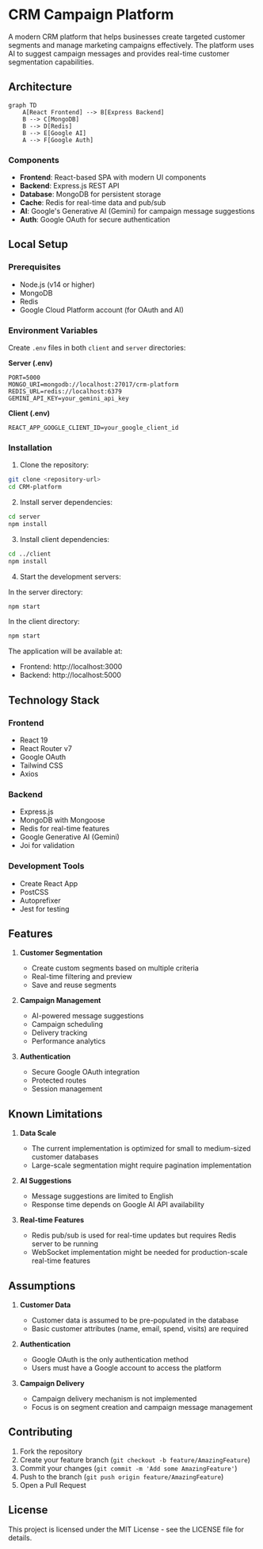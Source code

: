 # CRM Campaign Platform

A modern CRM platform that helps businesses create targeted customer segments and manage marketing campaigns effectively. The platform uses AI to suggest campaign messages and provides real-time customer segmentation capabilities.

## Architecture

```mermaid
graph TD
    A[React Frontend] --> B[Express Backend]
    B --> C[MongoDB]
    B --> D[Redis]
    B --> E[Google AI]
    A --> F[Google Auth]
```

### Components
- **Frontend**: React-based SPA with modern UI components
- **Backend**: Express.js REST API
- **Database**: MongoDB for persistent storage
- **Cache**: Redis for real-time data and pub/sub
- **AI**: Google's Generative AI (Gemini) for campaign message suggestions
- **Auth**: Google OAuth for secure authentication

## Local Setup

### Prerequisites
- Node.js (v14 or higher)
- MongoDB
- Redis
- Google Cloud Platform account (for OAuth and AI)

### Environment Variables

Create `.env` files in both `client` and `server` directories:

**Server (.env)**
```
PORT=5000
MONGO_URI=mongodb://localhost:27017/crm-platform
REDIS_URL=redis://localhost:6379
GEMINI_API_KEY=your_gemini_api_key
```

**Client (.env)**
```
REACT_APP_GOOGLE_CLIENT_ID=your_google_client_id
```

### Installation

1. Clone the repository:
```bash
git clone <repository-url>
cd CRM-platform
```

2. Install server dependencies:
```bash
cd server
npm install
```

3. Install client dependencies:
```bash
cd ../client
npm install
```

4. Start the development servers:

In the server directory:
```bash
npm start
```

In the client directory:
```bash
npm start
```

The application will be available at:
- Frontend: http://localhost:3000
- Backend: http://localhost:5000

## Technology Stack

### Frontend
- React 19
- React Router v7
- Google OAuth
- Tailwind CSS
- Axios

### Backend
- Express.js
- MongoDB with Mongoose
- Redis for real-time features
- Google Generative AI (Gemini)
- Joi for validation

### Development Tools
- Create React App
- PostCSS
- Autoprefixer
- Jest for testing

## Features

1. **Customer Segmentation**
   - Create custom segments based on multiple criteria
   - Real-time filtering and preview
   - Save and reuse segments

2. **Campaign Management**
   - AI-powered message suggestions
   - Campaign scheduling
   - Delivery tracking
   - Performance analytics

3. **Authentication**
   - Secure Google OAuth integration
   - Protected routes
   - Session management

## Known Limitations

1. **Data Scale**
   - The current implementation is optimized for small to medium-sized customer databases
   - Large-scale segmentation might require pagination implementation

2. **AI Suggestions**
   - Message suggestions are limited to English
   - Response time depends on Google AI API availability

3. **Real-time Features**
   - Redis pub/sub is used for real-time updates but requires Redis server to be running
   - WebSocket implementation might be needed for production-scale real-time features

## Assumptions

1. **Customer Data**
   - Customer data is assumed to be pre-populated in the database
   - Basic customer attributes (name, email, spend, visits) are required

2. **Authentication**
   - Google OAuth is the only authentication method
   - Users must have a Google account to access the platform

3. **Campaign Delivery**
   - Campaign delivery mechanism is not implemented
   - Focus is on segment creation and campaign message management

## Contributing

1. Fork the repository
2. Create your feature branch (`git checkout -b feature/AmazingFeature`)
3. Commit your changes (`git commit -m 'Add some AmazingFeature'`)
4. Push to the branch (`git push origin feature/AmazingFeature`)
5. Open a Pull Request

## License

This project is licensed under the MIT License - see the LICENSE file for details.
